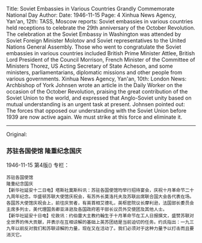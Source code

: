 Title: Soviet Embassies in Various Countries Grandly Commemorate National Day
Author:
Date: 1946-11-15
Page: 4
Xinhua News Agency, Yan'an, 12th: TASS, Moscow reports: Soviet embassies in various countries held receptions to celebrate the 29th anniversary of the October Revolution. The celebration at the Soviet Embassy in Washington was attended by Soviet Foreign Minister Molotov and Soviet representatives to the United Nations General Assembly. Those who went to congratulate the Soviet embassies in various countries included British Prime Minister Attlee, British Lord President of the Council Morrison, French Minister of the Committee of Ministers Thorez, US Acting Secretary of State Acheson, and some ministers, parliamentarians, diplomatic missions and other people from various governments.
Xinhua News Agency, Yan'an, 10th: London News: Archbishop of York Johnsen wrote an article in the Daily Worker on the occasion of the October Revolution, praising the great contribution of the Soviet Union to the world, and expressed that Anglo-Soviet unity based on mutual understanding is an urgent task at present. Johnsen pointed out: The forces that opposed our understanding with the Soviet Union before 1939 are now active again. We must strike at this force and eliminate it.



<hr /> 

Original: 


### 苏驻各国使馆  隆重纪念国庆

1946-11-15
第4版()
专栏：

    苏驻各国使馆
    隆重纪念国庆
    【新华社延安十二日电】塔斯社莫斯科讯：苏驻各国使馆均举行招待宴会，庆祝十月革命节二十九周年纪念。华盛顿苏联大使馆庆祝会，有苏外长莫洛托夫及苏联出席联合国大会各代表在场。各国苏大使馆庆祝会上，前往庆贺者，有英首相艾德礼，英枢密院议长摩利逊，法国部长委员会主席多列士，美代理国务卿亚泽逊及各国政府若干部长议员外交使团及其他人士。
    【新华社延安十日电】伦敦讯：约伯雷大主教约翰生于十月革命节在工人日报撰文，盛赞苏联对全世界的伟大贡献，并表示在互相谅解的基础上英苏团结是当前迫切的任务。约氏指出：一九三九年以前反对我们和苏联谅解的力量，现在又在活动了。我们必须对于这种力量予以打击而且要消灭它。
